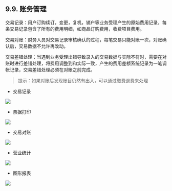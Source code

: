 ## 9.9. 账务管理

交易记录：用户订购续订，变更，复机，销户等业务受理产生的原始费用记录，每条交易记录包含了所有的费用明细，如商品订购费用，收费项目费用。

交易对账：财务人员对交易记录审核确认的过程，每笔交易只能对账一次，对账确认后，交易数据不允许再改动。

交易差错处理：当遇到业务受理出错导致录入的交易数据与实际不符时，需要在对账时进行差错处理，将费用调整到和实际一致，产生的费用差额系统记录为一笔调帐记录，交易差错处理必须在对账之前完成。

> 提示：如果对账后发现账目仍然有出入，可以通过缴费退费来处理


- 交易记录

![](http://static.toughcloud.net/toughsms/tc_20181206155628_28.png)

- 票据打印

![](http://static.toughcloud.net/toughsms/tc_20181206155654_29.png)

- 交易对账

![](http://static.toughcloud.net/toughsms/tc_20181206155748_30.png)

- 营业统计

![](http://static.toughcloud.net/toughsms/tc_20181206155836_31.png)

- 图形报表

![](http://static.toughcloud.net/toughsms/tc_20181206155929_32.png)